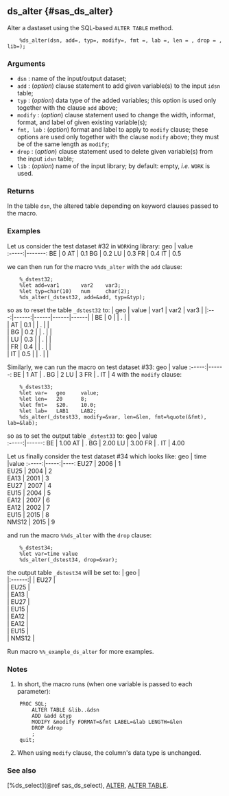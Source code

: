 ## ds_alter {#sas_ds_alter}
Alter a dastaset using the SQL-based `ALTER TABLE` method.

~~~sas
	%ds_alter(dsn, add=, typ=, modify=, fmt =, lab =, len = , drop = , lib=);
~~~
  
### Arguments
* `dsn` : name of the input/output dataset; 	
* `add` : (_option_) clause statement to add given variable(s) to the input `idsn` table; 	
* `typ` : (_option_) data type of the added variables; this option is used only together with the
	clause `add` above;
* `modify` : (_option_) clause statement used to change the width, informat, format, and label of 
	given existing variable(s);
* `fmt, lab` : (_option_) format and label to apply to `modify` clause;	these options are used
	only together with the clause `modify` above; they must be of the same length as `modify`;
* `drop` : (_option_) clause statement used to delete given variable(s) from the input `idsn` 
	table;
* `lib` : (_option_) name of the input library; by default: empty, _i.e._ `WORK` is used.

### Returns
In the table `dsn`, the altered table depending on keyword clauses passed to the macro.

### Examples
Let us consider the test dataset #32 in `WORK`ing library:
geo	   | value  
:-----:|-------:
BE	   |      0 
AT	   |     0.1
BG     |     0.2
LU     |     0.3
FR     |     0.4
IT     |     0.5

we can then run for the macro `%%ds_alter` with the `add` clause:

~~~sas
	%_dstest32;
	%let add=var1 		var2	var3;
	%let typ=char(10) 	num 	char(2);
    %ds_alter(_dstest32, add=&add, typ=&typ);
~~~
so as to reset the table `_dstest32` to:
| geo | value | var1 | var2 | var3 |
|:---:|------:|------|------|------|
| BE  |    0  |      |   .  |      |   
| AT  |  0.1  |      |   .  |      |   
| BG  |  0.2  |      |   .  |      |   
| LU  |  0.3  |      |   .  |      |   
| FR  |  0.4  |      |   .  |      |   
| IT  |  0.5  |      |   .  |      |   

Similarly, we can run the macro on test dataset #33:
geo	   | value 
:-----:|------:
BE	   |	  1
AT     |      .
BG	   |      2
LU     |      3
FR     |      .
IT	   |      4
with the `modify` clause:

~~~sas
	%_dstest33;
	%let var=	geo    	value;
    %let len=	20		8;
	%let fmt=	$20.	10.0;
    %let lab=	LAB1 	LAB2;
	%ds_alter(_dstest33, modify=&var, len=&len, fmt=%quote(&fmt), lab=&lab); 
~~~
so as to set the output table `_dstest33` to:
  geo  | value  
:-----:|------:
BE	   |   1.00
AT     |      .
BG	   |   2.00
LU     |   3.00
FR     |      .
IT	   |   4.00

Let us finally consider the test dataset #34 which looks like: 
geo	   | time |value
:-----:|-----:|----:
EU27   | 2006 |  1  
EU25   | 2004 |  2  
EA13   | 2001 |  3  
EU27   | 2007 |  4  
EU15   | 2004 |  5  
EA12   | 2007 |  6  
EA12   | 2002 |  7  
EU15   | 2015 |  8  
NMS12  | 2015 |  9  

and run the macro `%%ds_alter` with the `drop` clause:

~~~sas
	%_dstest34;
   	%let var=time value
	%ds_alter(_dstest34, drop=&var);  
~~~
the output table `_dstest34` will be set to:
|  geo	 |  
|:------:| 
| EU27   |  
| EU25   |  
| EA13   |   
| EU27   |  
| EU15   |  
| EA12   |  
| EA12   |  
| EU15   |  
| NMS12  |  

Run macro `%%_example_ds_alter` for more examples.

### Notes
1. In short, the macro runs (when one variable is passed to each parameter):

~~~sas
   	PROC SQL;
		ALTER TABLE &lib..&dsn
		ADD &add &typ
		MODIFY &modify FORMAT=&fmt LABEL=&lab LENGTH=&len
        DROP &drop
		;	
	quit;
~~~
2. When using `modify` clause, the column's data type is unchanged.

### See also
[%ds_select](@ref sas_ds_select),
[ALTER](https://support.sas.com/documentation/cdl/en/proc/61895/HTML/default/viewer.htm#a002473671.htm),
[ALTER TABLE](http://support.sas.com/documentation/cdl/en/sqlproc/69049/HTML/default/viewer.htm#n1ckvfae6xf2tyn1nrivm6egpr8b.htm).
